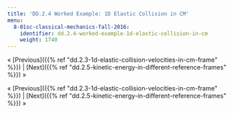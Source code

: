 ```yaml
---
title: 'DD.2.4 Worked Example: 1D Elastic Collision in CM'
menu:
  8-01sc-classical-mechanics-fall-2016:
    identifier: dd.2.4-worked-example-1d-elastic-collision-in-cm
    weight: 1740
---
```

« [Previous]({{% ref "dd.2.3-1d-elastic-collision-velocities-in-cm-frame" %}}) | [Next]({{% ref "dd.2.5-kinetic-energy-in-different-reference-frames" %}}) »

« [Previous]({{% ref "dd.2.3-1d-elastic-collision-velocities-in-cm-frame" %}}) | [Next]({{% ref "dd.2.5-kinetic-energy-in-different-reference-frames" %}}) »